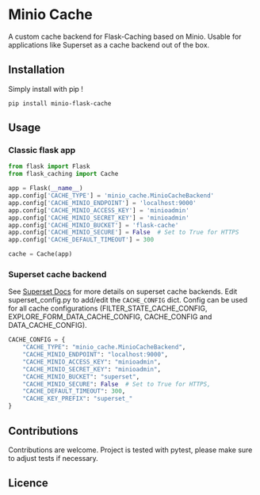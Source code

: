 # Minio Cache

A custom cache backend for Flask-Caching based on Minio. Usable for applications like Superset as a cache backend out of the box.

## Installation
Simply install with pip !
```
pip install minio-flask-cache
```

## Usage
### Classic flask app
```python
from flask import Flask
from flask_caching import Cache

app = Flask(__name__)
app.config['CACHE_TYPE'] = 'minio_cache.MinioCacheBackend'
app.config['CACHE_MINIO_ENDPOINT'] = 'localhost:9000'
app.config['CACHE_MINIO_ACCESS_KEY'] = 'minioadmin'
app.config['CACHE_MINIO_SECRET_KEY'] = 'minioadmin'
app.config['CACHE_MINIO_BUCKET'] = 'flask-cache'
app.config['CACHE_MINIO_SECURE'] = False  # Set to True for HTTPS
app.config['CACHE_DEFAULT_TIMEOUT'] = 300

cache = Cache(app)
```

### Superset cache backend
See [Superset Docs](https://superset.apache.org/docs/6.0.0/configuration/cache) for more details on superset cache backends.
Edit superset_config.py to add/edit the `CACHE_CONFIG` dict.
Config can be used for all cache configurations (FILTER_STATE_CACHE_CONFIG, EXPLORE_FORM_DATA_CACHE_CONFIG, CACHE_CONFIG and DATA_CACHE_CONFIG).
```python
CACHE_CONFIG = {
    "CACHE_TYPE": "minio_cache.MinioCacheBackend",
    "CACHE_MINIO_ENDPOINT": "localhost:9000",
    "CACHE_MINIO_ACCESS_KEY": "minioadmin",
    "CACHE_MINIO_SECRET_KEY": "minioadmin",
    "CACHE_MINIO_BUCKET": "superset",
    "CACHE_MINIO_SECURE": False  # Set to True for HTTPS,
    "CACHE_DEFAULT_TIMEOUT": 300,
    "CACHE_KEY_PREFIX": "superset_"
}
```

## Contributions
Contributions are welcome. Project is tested with pytest, please make sure to adjust tests if necessary.

## Licence